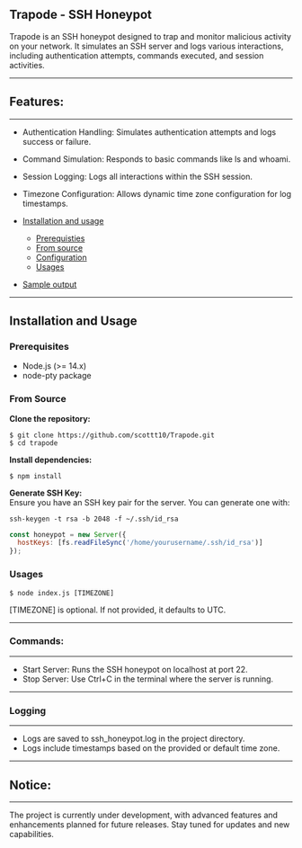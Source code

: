 ## Trapode - SSH Honeypot

Trapode is an SSH honeypot designed to trap and monitor malicious activity on your network. It simulates an SSH server and logs various interactions, including authentication attempts, commands executed, and session activities.

---

## Features:
---

- Authentication Handling: Simulates authentication attempts and logs success or failure.
- Command Simulation: Responds to basic commands like ls and whoami.
- Session Logging: Logs all interactions within the SSH session.
- Timezone Configuration: Allows dynamic time zone configuration for log timestamps.


- [Installation and usage](#installation-and-usage)
  - [Prerequisties](#prerequisites)
  - [From source](#from-source)
  - [Configuration](#configuration)
  - [Usages](#usages)
- [Sample output](#sample-output)
 
---

## Installation and Usage

### Prerequisites
- Node.js (>= 14.x)
- node-pty package

### From Source

**Clone the repository:**

```
$ git clone https://github.com/scottt10/Trapode.git
$ cd trapode
```

**Install dependencies:**
```
$ npm install
```

**Generate SSH Key:**
<br>
Ensure you have an SSH key pair for the server. You can generate one with: 

```
ssh-keygen -t rsa -b 2048 -f ~/.ssh/id_rsa
```


```javascript
const honeypot = new Server({
  hostKeys: [fs.readFileSync('/home/yourusername/.ssh/id_rsa')]
});
```

### Usages

```
$ node index.js [TIMEZONE]
```
[TIMEZONE] is optional. If not provided, it defaults to UTC.

---

### Commands:
---

- Start Server: Runs the SSH honeypot on localhost at port 22.
- Stop Server: Use Ctrl+C in the terminal where the server is running.

---

### Logging
---

- Logs are saved to ssh_honeypot.log in the project directory.
- Logs include timestamps based on the provided or default time zone.

----

## Notice:
---

The project is currently under development, with advanced features and enhancements planned for future releases. Stay tuned for updates and new capabilities.
